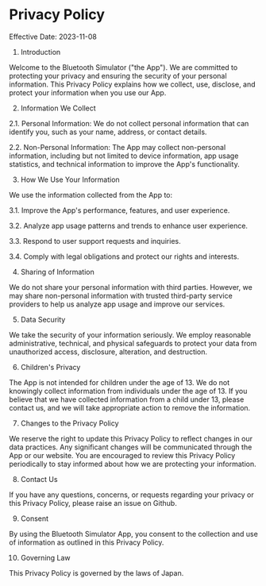 # Privacy Policy

Effective Date: 2023-11-08

1. Introduction

Welcome to the Bluetooth Simulator ("the App"). We are committed to protecting your privacy and ensuring the security of your personal information. This Privacy Policy explains how we collect, use, disclose, and protect your information when you use our App.

2. Information We Collect

2.1. Personal Information: We do not collect personal information that can identify you, such as your name, address, or contact details.

2.2. Non-Personal Information: The App may collect non-personal information, including but not limited to device information, app usage statistics, and technical information to improve the App's functionality.

3. How We Use Your Information

We use the information collected from the App to:

3.1. Improve the App's performance, features, and user experience.

3.2. Analyze app usage patterns and trends to enhance user experience.

3.3. Respond to user support requests and inquiries.

3.4. Comply with legal obligations and protect our rights and interests.

4. Sharing of Information

We do not share your personal information with third parties. However, we may share non-personal information with trusted third-party service providers to help us analyze app usage and improve our services.

5. Data Security

We take the security of your information seriously. We employ reasonable administrative, technical, and physical safeguards to protect your data from unauthorized access, disclosure, alteration, and destruction.

6. Children's Privacy

The App is not intended for children under the age of 13. We do not knowingly collect information from individuals under the age of 13. If you believe that we have collected information from a child under 13, please contact us, and we will take appropriate action to remove the information.

7. Changes to the Privacy Policy

We reserve the right to update this Privacy Policy to reflect changes in our data practices. Any significant changes will be communicated through the App or our website. You are encouraged to review this Privacy Policy periodically to stay informed about how we are protecting your information.

8. Contact Us

If you have any questions, concerns, or requests regarding your privacy or this Privacy Policy, please raise an issue on Github.

9. Consent

By using the Bluetooth Simulator App, you consent to the collection and use of information as outlined in this Privacy Policy.

10. Governing Law

This Privacy Policy is governed by the laws of Japan.
